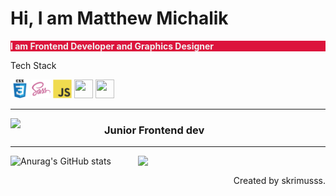 <h1 align="left">Hi, I am Matthew Michalik</h1>
<p style="background-color: crimson; color: #f1f1f1; font-weight: bold"> I am Frontend Developer and Graphics Designer </p>
<p align="left">Tech Stack</p>
<p> 


 <img src="https://raw.githubusercontent.com/devicons/devicon/master/icons/css3/css3-original-wordmark.svg" width="30" height="30"/>
<img src="https://raw.githubusercontent.com/devicons/devicon/master/icons/sass/sass-original.svg" width="30" height="30"/>
 <img src="https://raw.githubusercontent.com/devicons/devicon/master/icons/javascript/javascript-original.svg" width="30" height="30"/>
 
 <img src="https://www.vectorlogo.zone/logos/git-scm/git-scm-icon.svg" width="30" height="30"/>
 <img src="https://angular.io/assets/images/logos/angular/angular.svg" width="30" height="30"/>
 </p>
 
 ---
 <p>
  <img width="150" align='left' src="https://avatars.githubusercontent.com/u/91088258?v=4">
</p>
 
### Junior Frontend dev
 ---
 
<p>
  <a href="https://waylonwalker.com/latest"><img width="300" align='right' src="https://waylonwalker.com/latest.png?raw=true"></a>
</p>

<div align="left">
  
![Anurag's GitHub stats](https://github-readme-stats.vercel.app/api?username=skrimusss&show_icons=true&theme=synthwave)
  
</div>

<p align="right"> Created by skrimusss. </p>
